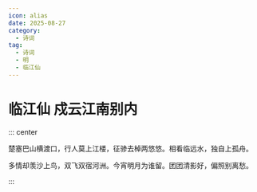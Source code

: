 ```yaml
---
icon: alias
date: 2025-08-27
category:
  - 诗词
tag:
  - 诗词
  - 明
  - 临江仙
---
```


# 临江仙 戍云江南别内

<!-- more -->


::: center

楚塞巴山横渡口，行人莫上江楼，征骖去棹两悠悠。相看临远水，独自上孤舟。


多情却羡沙上鸟，双飞双宿河洲。今宵明月为谁留。团团清影好，偏照别离愁。


:::
